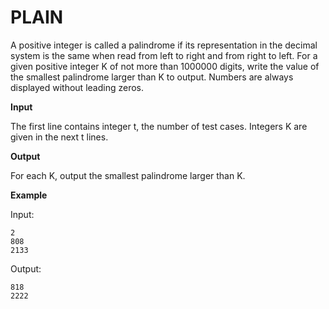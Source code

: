 PLAIN
====================

A positive integer is called a palindrome if its representation in the decimal system is the same when read from left to right and from right to left. For a given positive integer K of not more than 1000000 digits, write the value of the smallest palindrome larger than K to output. Numbers are always displayed without leading zeros.

**Input**

The first line contains integer t, the number of test cases. Integers K are given in the next t lines.

**Output**

For each K, output the smallest palindrome larger than K.

**Example**

Input:

	2
	808
	2133

Output:

	818
	2222